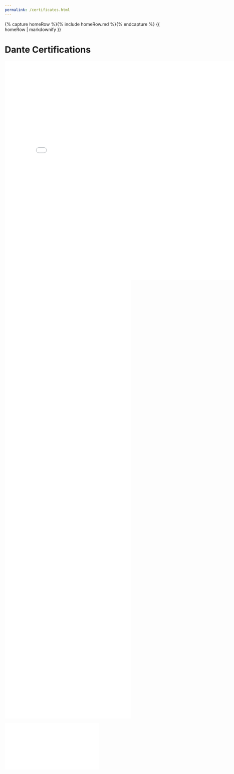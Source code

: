 ```yaml
---
permalink: /certificates.html
---
```


<body>
    {% capture homeRow %}{% include homeRow.md %}{% endcapture %}
    {{ homeRow | markdownify }}
</body>

# Dante Certifications

<embed src="scottensound.com/assets/pdfs/lvl1.pdf" width="800px" height="700px" ></embed>
<embed src="/pdfs/lvl2.pdf" width="80%" height="700px" />
<embed src="/pdfs/lvl3.pdf" width="80%" height="700px" />



<embed src="/pdf/lvl1.pdf"></embed>